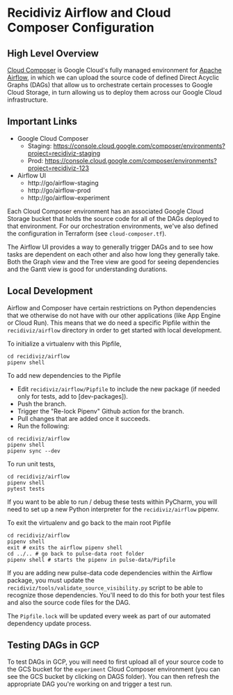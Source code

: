 # Recidiviz Airflow and Cloud Composer Configuration

## High Level Overview

[Cloud Composer](https://cloud.google.com/composer/docs) is Google Cloud's fully managed 
environment for [Apache Airflow](https://airflow.apache.org/), in which we can upload the
source code of defined Direct Acyclic Graphs (DAGs) that allow us to orchestrate certain processes
to Google Cloud Storage, in turn allowing us to deploy them across our Google Cloud
infrastructure. 

## Important Links

* Google Cloud Composer
    * Staging: https://console.cloud.google.com/composer/environments?project=recidiviz-staging
    * Prod: https://console.cloud.google.com/composer/environments?project=recidiviz-123
* Airflow UI
    * http://go/airflow-staging
    * http://go/airflow-prod
    * http://go/airflow-experiment

Each Cloud Composer environment has an associated Google Cloud Storage bucket that holds
the source code for all of the DAGs deployed to that environment. For our orchestration
environments, we've also defined the configuration in Terraform (see `cloud-composer.tf`).

The Airflow UI provides a way to generally trigger DAGs and to see how tasks are dependent
on each other and also how long they generally take. Both the Graph view and the Tree view
are good for seeing dependencies and the Gantt view is good for understanding durations.

## Local Development

Airflow and Composer have certain restrictions on Python dependencies that we otherwise do
not have with our other applications (like App Engine or Cloud Run). This means that we do
need a specific Pipfile within the `recidiviz/airflow` directory in order to get started with
local development.

To initialize a virtualenv with this Pipfile,

```
cd recidiviz/airflow
pipenv shell
```

To add new dependencies to the Pipfile

* Edit `recidiviz/airflow/Pipfile` to include the new package (if needed only for tests, add to [dev-packages]).
* Push the branch.
* Trigger the "Re-lock Pipenv" Github action for the branch.
* Pull changes that are added once it succeeds.
* Run the following:

```
cd recidiviz/airflow
pipenv shell
pipenv sync --dev
```

To run unit tests,

```
cd recidiviz/airflow
pipenv shell
pytest tests
```

If you want to be able to run / debug these tests within PyCharm, you will need to set up a new Python interpreter for the `recidiviz/airflow` pipenv.

To exit the virtualenv and go back to the main root Pipfile

```
cd recidiviz/airflow
pipenv shell
exit # exits the airflow pipenv shell
cd ../.. # go back to pulse-data root folder
pipenv shell # starts the pipenv in pulse-data/Pipfile
```

If you are adding new pulse-data code dependencies within the Airflow package, you
must update the `recidiviz/tools/validate_source_visibility.py` script to be able to
recognize those dependencies. You'll need to do this for both your test files and also
the source code files for the DAG.

The `Pipfile.lock` will be updated every week as part of our automated dependency update
process.

## Testing DAGs in GCP

To test DAGs in GCP, you will need to first upload all of your source code to the GCS
bucket for the `experiment` Cloud Composer environment (you can see the GCS bucket by
clicking on DAGS folder). You can then refresh the appropriate DAG you're working on
and trigger a test run.
